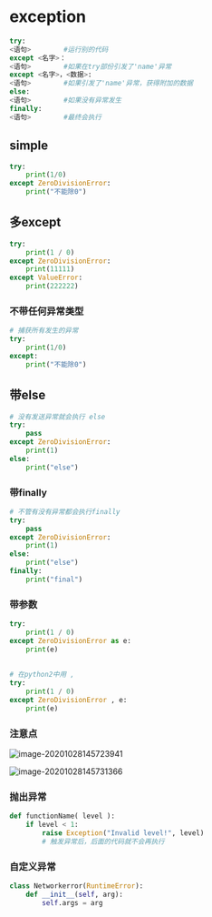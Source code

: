 # exception

```python
try:
<语句>        #运行别的代码
except <名字>：
<语句>        #如果在try部份引发了'name'异常
except <名字>，<数据>:
<语句>        #如果引发了'name'异常，获得附加的数据
else:
<语句>        #如果没有异常发生
finally:
<语句>        #最终会执行
```

## simple

```python
try:
    print(1/0)
except ZeroDivisionError:
    print("不能除0")
```

## 多except

```python
try:
    print(1 / 0)
except ZeroDivisionError:
    print(11111)
except ValueError:
    print(222222)
```

### 不带任何异常类型

```python
# 捕获所有发生的异常
try:
    print(1/0)
except:
    print("不能除0")
```

## 带else

```python
# 没有发送异常就会执行 else
try:
    pass
except ZeroDivisionError:
    print(1)
else:
    print("else")
```

### 带finally

```python
# 不管有没有异常都会执行finally
try:
    pass
except ZeroDivisionError:
    print(1)
else:
    print("else")
finally:
    print("final")
```

### 带参数

```python
try:
    print(1 / 0)
except ZeroDivisionError as e:
    print(e)
    
    
# 在python2中用 ,
try:
    print(1 / 0)
except ZeroDivisionError , e:
    print(e)
```

###  注意点

![image-20201028145723941](https://raw.githubusercontent.com/privking/king-note-images/master/img/note/image-20201028145723941-1603868270-508bb4.png)

![image-20201028145731366](C:\Users\58443\AppData\Roaming\Typora\typora-user-images\image-20201028145731366.png)

### 抛出异常

```python
def functionName( level ):
    if level < 1:
        raise Exception("Invalid level!", level)
        # 触发异常后，后面的代码就不会再执行
```

### 自定义异常

```python
class Networkerror(RuntimeError):
    def __init__(self, arg):
        self.args = arg
```

